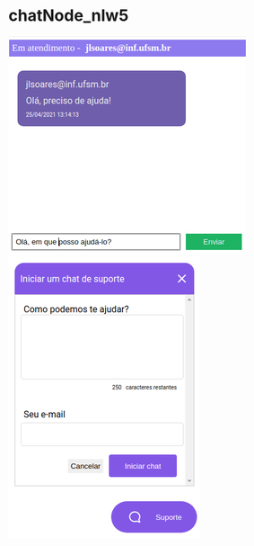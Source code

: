 # chatNode_nlw5

<div>
  <img src="./public/images/admin.png" alt="Tela do cliente" />
  <img src="./public/images/client.png" alt="Tela do administrador" />
</div>
